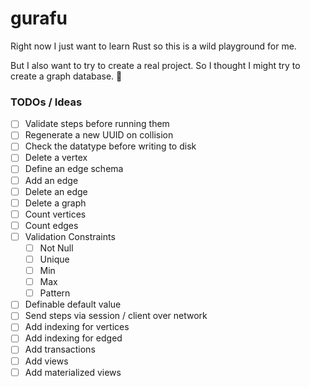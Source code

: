 # gurafu

Right now I just want to learn Rust so this is a wild playground for me.

But I also want to try to create a real project. So I thought I might try to create a graph database. :shrug:

### TODOs / Ideas

- [ ] Validate steps before running them
- [ ] Regenerate a new UUID on collision
- [ ] Check the datatype before writing to disk
- [ ] Delete a vertex
- [ ] Define an edge schema
- [ ] Add an edge
- [ ] Delete an edge
- [ ] Delete a graph
- [ ] Count vertices
- [ ] Count edges
- [ ] Validation Constraints
    - [ ] Not Null
    - [ ] Unique
    - [ ] Min
    - [ ] Max
    - [ ] Pattern
- [ ] Definable default value
- [ ] Send steps via session / client over network
- [ ] Add indexing for vertices
- [ ] Add indexing for edged
- [ ] Add transactions
- [ ] Add views
- [ ] Add materialized views

